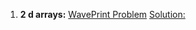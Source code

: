 1. **2 d arrays:**
[WavePrint Problem](https://www.codingninjas.com/codestudio/problems/print-like-a-wave_893268?utm_source=youtube&utm_medium=affiliate&utm_campaign=love_babbar_6)
[Solution:](https://github.com/TiyashaP/DSA/blob/main/twodarray/WavePrint.java)